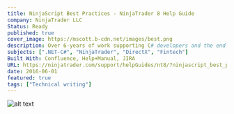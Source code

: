 ```yaml
---
title: NinjaScript Best Practices - NinjaTrader 8 Help Guide
company: NinjaTrader LLC
Status: Ready
published: true
cover_image: https://mscott.b-cdn.net/images/best.png
description: Over 6-years of work supporting C# developers and the end-users of custom scripts, I accumulated a nice collection of tribal knowledge. Sometimes, the solutions to common scenarios were not always clear to end-users how to implement custom scripts. To ensure the best performance and maintenance for their users, one of my last assignments for NinjaTrader was compiling a list of common scenarios, gotchas, and workarounds to help optimize the code distributed through the ecosystem.
subjects: [".NET-C#", "NinjaTrader", "DirectX", "Fintech"]
Built With: Confluence, Help+Manual, JIRA
URL: https://ninjatrader.com/support/helpGuides/nt8/?ninjascript_best_practices.htm
date: 2016-06-01
featured: true
tags: ["Technical writing"]
---
```


<!-- @format -->

![alt text](https://mscott.b-cdn.net/images/best1.png)
